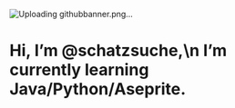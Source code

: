 
![Uploading githubbanner.png…]()


<html> <h1> Hi, I’m @schatzsuche,\n I’m currently learning Java/Python/Aseprite. <h1/> </h1></html>
<!---
schatzsuche/schatzsuche is a ✨ special ✨ repository because its `README.md` (this file) appears on your GitHub profile.
You can click the Preview link to take a look at your changes.
--->
